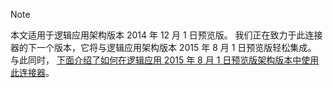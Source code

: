 > [!NOTE]
> 本文适用于逻辑应用架构版本 2014 年 12 月 1 日预览版。 我们正在致力于此连接器的下一个版本，它将与逻辑应用架构版本 2015 年 8 月 1 日预览版轻松集成。 与此同时， [下面介绍了如何在逻辑应用 2015 年 8 月 1 日预览版架构版本中使用此连接器](https://blogs.msdn.microsoft.com/logicapps/2016/02/25/accessing-v1-apis-and-biztalk-apis-from-logic-apps/)。 
> 
> 

